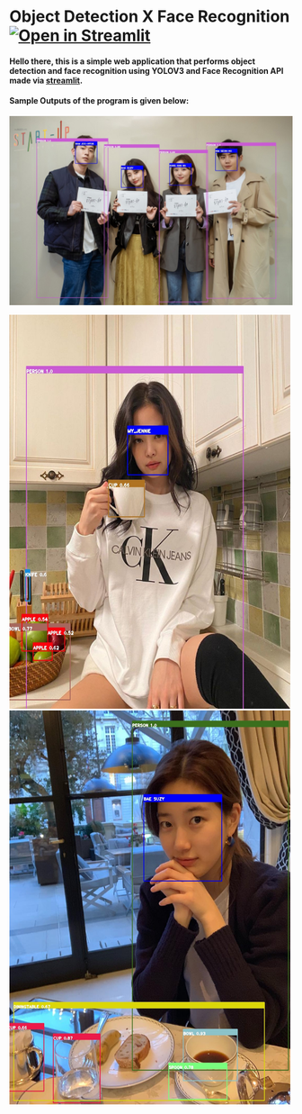 # Object Detection X Face Recognition [![Open in Streamlit](https://static.streamlit.io/badges/streamlit_badge_black_white.svg)](https://share.streamlit.io/nicss-m/object-detection-x-face-recognition/web.py)
<h4>Hello there, this is a simple web application that performs object detection and face recognition using YOLOV3 and Face Recognition API made via <a href="https://streamlit.io/">streamlit</a>. </h4>
<h4>Sample Outputs of the program is given below:</h4>
  <img src="https://github.com/nicss-m/Object-Detection-X-Face-Recognition/blob/master/img_rsc/sample1_detect.jpeg?raw=true" alt="404" width="1200"/>
<p float="left">
  <img src="https://github.com/nicss-m/Object-Detection-X-Face-Recognition/blob/master/img_rsc/sample2_detect.jpeg?raw=true" alt="404" width="500" height="700"/>
  <img src="https://github.com/nicss-m/Object-Detection-X-Face-Recognition/blob/master/img_rsc/sample3_detect.jpeg?raw=true" alt="404" width="500" height="700"/>
</p>

